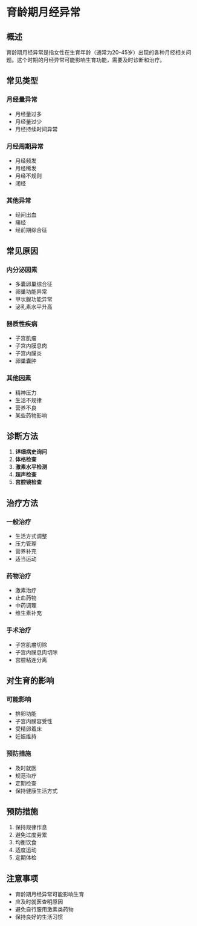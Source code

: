 # 育龄期月经异常

## 概述

育龄期月经异常是指女性在生育年龄（通常为20-45岁）出现的各种月经相关问题。这个时期的月经异常可能影响生育功能，需要及时诊断和治疗。

## 常见类型

### 月经量异常
- 月经量过多
- 月经量过少
- 月经持续时间异常

### 月经周期异常
- 月经频发
- 月经稀发
- 月经不规则
- 闭经

### 其他异常
- 经间出血
- 痛经
- 经前期综合征

## 常见原因

### 内分泌因素
- 多囊卵巢综合征
- 卵巢功能异常
- 甲状腺功能异常
- 泌乳素水平升高

### 器质性疾病
- 子宫肌瘤
- 子宫内膜息肉
- 子宫内膜炎
- 卵巢囊肿

### 其他因素
- 精神压力
- 生活不规律
- 营养不良
- 某些药物影响

## 诊断方法

1. **详细病史询问**
2. **体格检查**
3. **激素水平检测**
4. **超声检查**
5. **宫腔镜检查**

## 治疗方法

### 一般治疗
- 生活方式调整
- 压力管理
- 营养补充
- 适当运动

### 药物治疗
- 激素治疗
- 止血药物
- 中药调理
- 维生素补充

### 手术治疗
- 子宫肌瘤切除
- 子宫内膜息肉切除
- 宫腔粘连分离

## 对生育的影响

### 可能影响
- 排卵功能
- 子宫内膜容受性
- 受精卵着床
- 妊娠维持

### 预防措施
- 及时就医
- 规范治疗
- 定期检查
- 保持健康生活方式

## 预防措施

1. 保持规律作息
2. 避免过度劳累
3. 均衡饮食
4. 适度运动
5. 定期体检

## 注意事项

- 育龄期月经异常可能影响生育
- 应及时就医查明原因
- 避免自行服用激素类药物
- 保持良好的生活习惯 